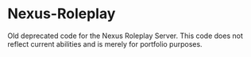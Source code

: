 # Nexus-Roleplay
Old deprecated code for the Nexus Roleplay Server. This code does not reflect current abilities and is merely for portfolio purposes.
